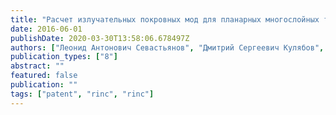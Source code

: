 ```yaml
---
title: "Расчет излучательных покровных мод для планарных многослойных тонкопленочных волноводов"
date: 2016-06-01
publishDate: 2020-03-30T13:58:06.678497Z
authors: ["Леонид Антонович Севастьянов", "Дмитрий Сергеевич Кулябов", "Мигран Нельсонович Геворкян", "Анна Владиславовна Королькова"]
publication_types: ["8"]
abstract: ""
featured: false
publication: ""
tags: ["patent", "rinc", "rinc"]
---
```


